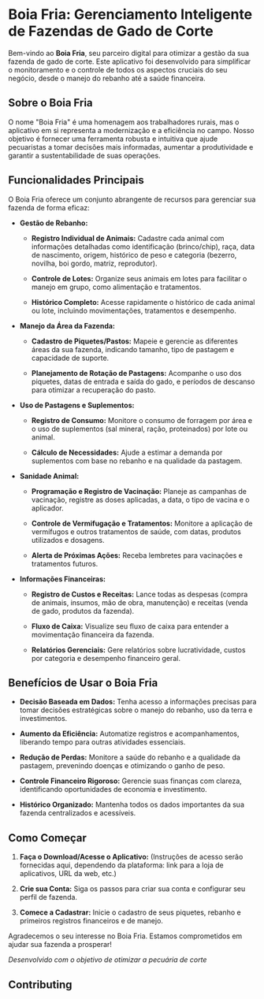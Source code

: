 # Boia Fria: Gerenciamento Inteligente de Fazendas de Gado de Corte

Bem-vindo ao **Boia Fria**, seu parceiro digital para otimizar a gestão da sua fazenda de gado de corte. Este aplicativo foi desenvolvido para simplificar o monitoramento e o controle de todos os aspectos cruciais do seu negócio, desde o manejo do rebanho até a saúde financeira.

## Sobre o Boia Fria

O nome "Boia Fria" é uma homenagem aos trabalhadores rurais, mas o aplicativo em si representa a modernização e a eficiência no campo. Nosso objetivo é fornecer uma ferramenta robusta e intuitiva que ajude pecuaristas a tomar decisões mais informadas, aumentar a produtividade e garantir a sustentabilidade de suas operações.

## Funcionalidades Principais

O Boia Fria oferece um conjunto abrangente de recursos para gerenciar sua fazenda de forma eficaz:

* **Gestão de Rebanho:**

  * **Registro Individual de Animais:** Cadastre cada animal com informações detalhadas como identificação (brinco/chip), raça, data de nascimento, origem, histórico de peso e categoria (bezerro, novilha, boi gordo, matriz, reprodutor).

  * **Controle de Lotes:** Organize seus animais em lotes para facilitar o manejo em grupo, como alimentação e tratamentos.

  * **Histórico Completo:** Acesse rapidamente o histórico de cada animal ou lote, incluindo movimentações, tratamentos e desempenho.

* **Manejo da Área da Fazenda:**

  * **Cadastro de Piquetes/Pastos:** Mapeie e gerencie as diferentes áreas da sua fazenda, indicando tamanho, tipo de pastagem e capacidade de suporte.

  * **Planejamento de Rotação de Pastagens:** Acompanhe o uso dos piquetes, datas de entrada e saída do gado, e períodos de descanso para otimizar a recuperação do pasto.

* **Uso de Pastagens e Suplementos:**

  * **Registro de Consumo:** Monitore o consumo de forragem por área e o uso de suplementos (sal mineral, ração, proteinados) por lote ou animal.

  * **Cálculo de Necessidades:** Ajude a estimar a demanda por suplementos com base no rebanho e na qualidade da pastagem.

* **Sanidade Animal:**

  * **Programação e Registro de Vacinação:** Planeje as campanhas de vacinação, registre as doses aplicadas, a data, o tipo de vacina e o aplicador.

  * **Controle de Vermifugação e Tratamentos:** Monitore a aplicação de vermífugos e outros tratamentos de saúde, com datas, produtos utilizados e dosagens.

  * **Alerta de Próximas Ações:** Receba lembretes para vacinações e tratamentos futuros.

* **Informações Financeiras:**

  * **Registro de Custos e Receitas:** Lance todas as despesas (compra de animais, insumos, mão de obra, manutenção) e receitas (venda de gado, produtos da fazenda).

  * **Fluxo de Caixa:** Visualize seu fluxo de caixa para entender a movimentação financeira da fazenda.

  * **Relatórios Gerenciais:** Gere relatórios sobre lucratividade, custos por categoria e desempenho financeiro geral.

## Benefícios de Usar o Boia Fria

* **Decisão Baseada em Dados:** Tenha acesso a informações precisas para tomar decisões estratégicas sobre o manejo do rebanho, uso da terra e investimentos.

* **Aumento da Eficiência:** Automatize registros e acompanhamentos, liberando tempo para outras atividades essenciais.

* **Redução de Perdas:** Monitore a saúde do rebanho e a qualidade da pastagem, prevenindo doenças e otimizando o ganho de peso.

* **Controle Financeiro Rigoroso:** Gerencie suas finanças com clareza, identificando oportunidades de economia e investimento.

* **Histórico Organizado:** Mantenha todos os dados importantes da sua fazenda centralizados e acessíveis.

## Como Começar

1. **Faça o Download/Acesse o Aplicativo:** (Instruções de acesso serão fornecidas aqui, dependendo da plataforma: link para a loja de aplicativos, URL da web, etc.)

2. **Crie sua Conta:** Siga os passos para criar sua conta e configurar seu perfil de fazenda.

3. **Comece a Cadastrar:** Inicie o cadastro de seus piquetes, rebanho e primeiros registros financeiros e de manejo.

Agradecemos o seu interesse no Boia Fria. Estamos comprometidos em ajudar sua fazenda a prosperar!

*Desenvolvido com o objetivo de otimizar a pecuária de corte*

## Contributing

